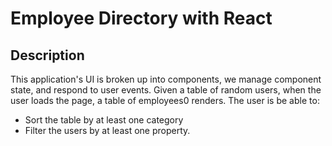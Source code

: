 # Employee Directory with React

## Description

This application's UI is broken up into components, we manage component state, and respond to user events.
Given a table of random users, when the user loads the page, a table of employees0 renders.
The user is be able to:
* Sort the table by at least one category
* Filter the users by at least one property.
